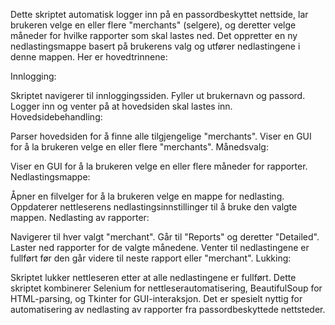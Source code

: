 Dette skriptet automatisk logger inn på en passordbeskyttet nettside, lar brukeren velge en eller flere "merchants" (selgere), og deretter velge måneder for hvilke rapporter som skal lastes ned. Det oppretter en ny nedlastingsmappe basert på brukerens valg og utfører nedlastingene i denne mappen. Her er hovedtrinnene:

Innlogging:

Skriptet navigerer til innloggingssiden.
Fyller ut brukernavn og passord.
Logger inn og venter på at hovedsiden skal lastes inn.
Hovedsidebehandling:

Parser hovedsiden for å finne alle tilgjengelige "merchants".
Viser en GUI for å la brukeren velge en eller flere "merchants".
Månedsvalg:

Viser en GUI for å la brukeren velge en eller flere måneder for rapporter.
Nedlastingsmappe:

Åpner en filvelger for å la brukeren velge en mappe for nedlasting.
Oppdaterer nettleserens nedlastingsinnstillinger til å bruke den valgte mappen.
Nedlasting av rapporter:

Navigerer til hver valgt "merchant".
Går til "Reports" og deretter "Detailed".
Laster ned rapporter for de valgte månedene.
Venter til nedlastingene er fullført før den går videre til neste rapport eller "merchant".
Lukking:

Skriptet lukker nettleseren etter at alle nedlastingene er fullført.
Dette skriptet kombinerer Selenium for nettleserautomatisering, BeautifulSoup for HTML-parsing, og Tkinter for GUI-interaksjon. Det er spesielt nyttig for automatisering av nedlasting av rapporter fra passordbeskyttede nettsteder.
